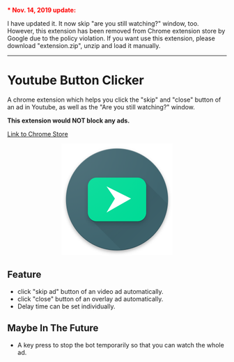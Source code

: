 <p style="color: red"><b>* Nov. 14, 2019 update:</b></p>I have updated it. It now skip "are you still watching?" window, too. However, this extension has been removed from Chrome extension store by Google due to the policy violation. If you want use this extension, please download "extension.zip", unzip and load it manually.

---

# Youtube Button Clicker
A chrome extension which helps you click the "skip" and "close" button of an ad in Youtube, as well as the "Are you still watching?" window.

**This extension would NOT block any ads.**

[Link to Chrome Store](https://chrome.google.com/webstore/detail/youtube-ad-auto-skipper/nmjkfcaihjbckbdiepglpmelocnmilop)

<p align="center">
  <a href="https://chrome.google.com/webstore/detail/youtube-ad-auto-skipper/nmjkfcaihjbckbdiepglpmelocnmilop">
    <img src="https://github.com/Petingo/youtube-ad-auto-skipper/raw/master/icon/icon512.png" height="256">
  </a>
</p>

## Feature
- click "skip ad" button of an video ad automatically.
- click "close" button of an overlay ad automatically.
- Delay time can be set individually.

## Maybe In The Future
- A key press to stop the bot temporarily so that you can watch the whole ad.
